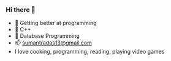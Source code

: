 ### Hi there 👋



- 🔭 Getting better at programming
- 🌱 C++
- 🤔 Database Programming
- 📫 sumantradas13@gmail.com
- I love cooking, programming, reading, playing video games 

